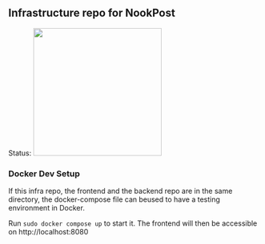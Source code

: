 ## Infrastructure repo for NookPost

Status:
<img width="256" src="https://argo.jkulzer.dev/api/badge?name=nookpost-backend">

### Docker Dev Setup

If this infra repo, the frontend and the backend repo are in the same directory, the docker-compose file can beused to have a testing environment in Docker.

Run `sudo docker compose up` to start it. The frontend will then be accessible on http://localhost:8080
